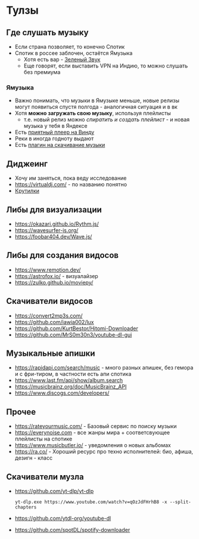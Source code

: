 # Тулзы

## Где слушать музыку

- Если страна позволяет, то конечно Спотик
- Спотик в россее заблочен, остаётся Ямузыка
    - Хотя есть вар - [Зеленый Звук](https://www.green-sound.ru/)
    - Еще говорят, если выставить VPN на Индию, то можно слушать без премиума 

### Ямузыка

- Важно понимать, что музыки в Ямузыке меньше, новые релизы могут появиться спустя полгода - аналогичная ситуация и в вк
- Хотя **можно загружать свою музыку**, используя плейлисты
    - т.е. новый релиз можно _спиратить и создать плейлист_ - и новая музыка у тебя в Яндексе
- Есть [приятный плеер на Винду](https://apps.microsoft.com/store/detail/яндексмузыка/9NBLGGH0CB6D)
- Реки в иногда годноту выдают
- Есть [
  плагин на скачивание музыки](https://chrome.google.com/webstore/detail/yandex-music-downloader/agkcaldeglaadeknkclfbpdojhhclfej)

## Диджеинг

- Хочу им заняться, пока веду исследование
- https://virtualdj.com/ - по названию понятно
- [Крутилки](https://www.ozon.ru/product/pioneer-ddj-400-dvuhkanalnyy-kontroller-dlya-rekordbox-dj-173312239/?avtc=1&avte=2&avts=1671807367&sh=DxDTd2mCFg)

## Либы для визуализации

- https://okazari.github.io/Rythm.js/
- https://wavesurfer-js.org/
- https://foobar404.dev/Wave.js/

## Либы для создания видосов

- https://www.remotion.dev/
- https://astrofox.io/ - визуалайзер
- https://zulko.github.io/moviepy/

## Скачиватели видосов

- https://convert2mp3s.com/
- https://github.com/iawia002/lux
- https://github.com/KurtBestor/Hitomi-Downloader
- https://github.com/MrS0m30n3/youtube-dl-gui

## Музыкальные апишки

- https://rapidapi.com/search/music - много разных апишек, без гемора и с фри-тиром, в частности есть апи спотика
- https://www.last.fm/api/show/album.search
- https://musicbrainz.org/doc/MusicBrainz_API
- https://www.discogs.com/developers/

## Прочее

- https://rateyourmusic.com/ - Базовый сервис по поиску музыки
- https://everynoise.com - все жанры мира + соответсвующее плейлисты на спотике
- https://www.musicbutler.io/  - уведомления о новых альбомах
- https://ra.co/ - Хороший ресурс про техно исполнителей: био, афиша, дезигн - класс

## Скачиватели музла

- https://github.com/yt-dlp/yt-dlp

    ```
    yt-dlp.exe https://www.youtube.com/watch?v=qOzJdFHrhB8 -x --split-chapters
    ```

- https://github.com/ytdl-org/youtube-dl
- https://github.com/spotDL/spotify-downloader